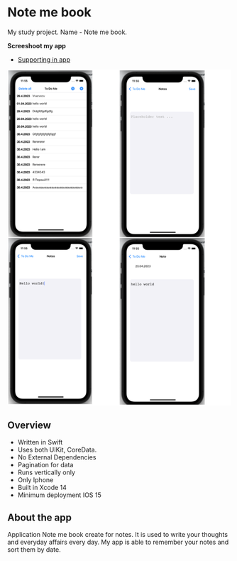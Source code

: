#  Note me book

My study project.
Name - Note me book.

  **Screeshoot my app**
 - [Supporting in app](https://t.me/evgenleo)

![Image App](https://github.com/EvgenLK/NoteMeBook/blob/main/NoteMeBook/Assets.xcassets/MyCollages.imageset/MyCollages.png)

## Overview
- Written in Swift
- Uses both UIKit, CoreData.
- No External Dependencies
- Pagination for data
- Runs vertically only
- Only Iphone
- Built in Xcode 14
- Minimum deployment IOS 15

## About the app
Application Note me book create for notes. 
It is used to write your thoughts and everyday affairs every day.
My app is able to remember your notes and sort them by date.
